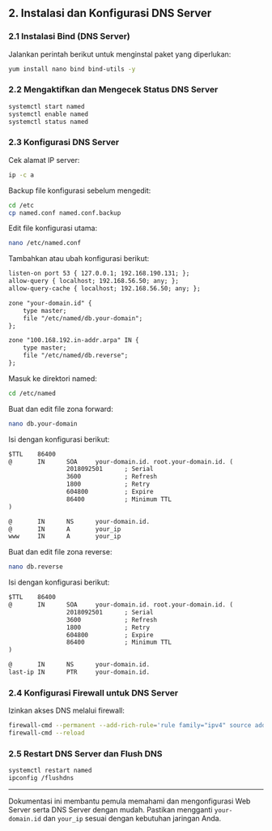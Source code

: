 ## 2. Instalasi dan Konfigurasi DNS Server

### **2.1 Instalasi Bind (DNS Server)**
Jalankan perintah berikut untuk menginstal paket yang diperlukan:
```sh
yum install nano bind bind-utils -y
```

### **2.2 Mengaktifkan dan Mengecek Status DNS Server**
```sh
systemctl start named
systemctl enable named
systemctl status named
```

### **2.3 Konfigurasi DNS Server**
Cek alamat IP server:
```sh
ip -c a
```

Backup file konfigurasi sebelum mengedit:
```sh
cd /etc
cp named.conf named.conf.backup
```

Edit file konfigurasi utama:
```sh
nano /etc/named.conf
```
Tambahkan atau ubah konfigurasi berikut:
```txt
listen-on port 53 { 127.0.0.1; 192.168.190.131; };
allow-query { localhost; 192.168.56.50; any; };
allow-query-cache { localhost; 192.168.56.50; any; };

zone "your-domain.id" {
    type master;
    file "/etc/named/db.your-domain";
};

zone "100.168.192.in-addr.arpa" IN {
    type master;
    file "/etc/named/db.reverse";
};
```

Masuk ke direktori named:
```sh
cd /etc/named
```

Buat dan edit file zona forward:
```sh
nano db.your-domain
```
Isi dengan konfigurasi berikut:
```txt
$TTL    86400
@       IN      SOA     your-domain.id. root.your-domain.id. (
                2018092501      ; Serial
                3600            ; Refresh
                1800            ; Retry
                604800          ; Expire
                86400           ; Minimum TTL
)

@       IN      NS      your-domain.id.
@       IN      A       your_ip
www     IN      A       your_ip
```

Buat dan edit file zona reverse:
```sh
nano db.reverse
```
Isi dengan konfigurasi berikut:
```txt
$TTL    86400
@       IN      SOA     your-domain.id. root.your-domain.id. (
                2018092501      ; Serial
                3600            ; Refresh
                1800            ; Retry
                604800          ; Expire
                86400           ; Minimum TTL
)

@       IN      NS      your-domain.id.
last-ip IN      PTR     your-domain.id.
```

### **2.4 Konfigurasi Firewall untuk DNS Server**
Izinkan akses DNS melalui firewall:
```sh
firewall-cmd --permanent --add-rich-rule='rule family="ipv4" source address="your_ip.0/24" port protocol="udp" port="53" accept'
firewall-cmd --reload
```

### **2.5 Restart DNS Server dan Flush DNS**
```sh
systemctl restart named
ipconfig /flushdns
```

---
Dokumentasi ini membantu pemula memahami dan mengonfigurasi Web Server serta DNS Server dengan mudah. Pastikan mengganti `your-domain.id` dan `your_ip` sesuai dengan kebutuhan jaringan Anda.


